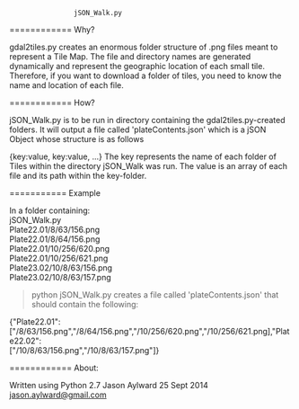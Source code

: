 					jSON_Walk.py
============
Why?

gdal2tiles.py creates an enormous folder structure of .png files meant to represent a Tile Map.  The file and directory names are generated dynamically and represent the geographic location of each small tile.  Therefore, if you want to download a folder of tiles, you need to know the name and location of each file.

============
How?

jSON_Walk.py is to be run in directory containing the gdal2tiles.py-created folders.  It will output a file called 'plateContents.json' which is a jSON Object whose structure is as follows

{key:value, key:value, ...}
The key represents the name of each folder of Tiles within the directory jSON_Walk was run.
The value is an array of each file and its path within the key-folder.

===========
Example

In a folder containing:<br>
jSON_Walk.py<br>
Plate22.01/8/63/156.png<br>
Plate22.01/8/64/156.png<br>
Plate22.01/10/256/620.png<br>
Plate22.01/10/256/621.png<br>
Plate23.02/10/8/63/156.png<br>
Plate23.02/10/8/63/157.png<br>

>python jSON_Walk.py
creates a file called 'plateContents.json' that should contain the following:

{"Plate22.01":<br>["/8/63/156.png","/8/64/156.png","/10/256/620.png","/10/256/621.png],"Plate22.02":<br>["/10/8/63/156.png","/10/8/63/157.png"]}

============
About:

Written using Python 2.7
Jason Aylward
25 Sept 2014
jason.aylward@gmail.com




	  	

 
